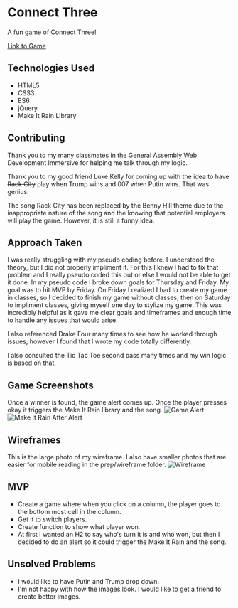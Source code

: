 # Connect Three
A fun game of Connect Three!

[Link to Game](http://www.jenniferkaplan.nyc/connect-three/)

## Technologies Used
- HTML5
- CSS3
- ES6
- jQuery
- Make It Rain Library

## Contributing
Thank you to my many classmates in the General Assembly Web Development Immersive for helping me talk through my logic.

Thank you to my good friend Luke Kelly for coming up with the idea to have ~~Rack City~~ play when Trump wins and 007 when Putin wins. That was genius. 

The song Rack City has been replaced by the Benny Hill theme due to the inappropriate nature of the song and the knowing that potential employers will play the game. However, it is still a funny idea.

## Approach Taken
I was really struggling with my pseudo coding before. I understood the theory, but I did not properly impliment it. For this I knew I had to fix that problem and I really pseudo coded this out or else I would not be able to get it done. In my pseudo code I broke down goals for Thursday and Friday. My goal was to hit MVP by Friday. On Friday I realized I had to create my game in classes, so I decided to finish my game without classes, then on Saturday to impliment classes, giving myself one day to stylize my game. This was incredibly helpful as it gave me clear goals and timeframes and enough time to handle any issues that would arise.  

I also referenced Drake Four many times to see how he worked through issues, however I found that I wrote my code totally differently. 

I also consulted the Tic Tac Toe second pass many times and my win logic is based on that.

## Game Screenshots
Once a winner is found, the game alert comes up. Once the player presses okay it triggers the Make It Rain library and the song.
![Game Alert](https://i.imgur.com/uulj6kH.png)
![Make It Rain After Alert](https://i.imgur.com/JlNMfJK.png)

## Wireframes
This is the large photo of my wireframe. I also have smaller photos that are easier for mobile reading in the prep/wireframe folder.
![Wireframe](https://i.imgur.com/JiAV4vF.jpg)

## MVP
- Create a game where when you click on a column, the player goes to the bottom most cell in the column.
- Get it to switch players.
- Create function to show what player won.
- At first I wanted an H2 to say who's turn it is and who won, but then I decided to do an alert so it could trigger the Make It Rain and the song.

## Unsolved Problems
- I would like to have Putin and Trump drop down.
- I'm not happy with how the images look. I would like to get a friend to create better images.


